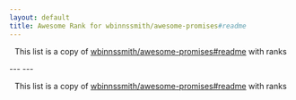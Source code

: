 ```yaml
---
layout: default
title: Awesome Rank for wbinnssmith/awesome-promises#readme
---
```


<p align="center">
	This list is a copy of <a href="https://github.com/wbinnssmith/awesome-promises#readme">wbinnssmith/awesome-promises#readme</a> with ranks
</p>
---
---
<p align="center">
	This list is a copy of <a href="https://github.com/wbinnssmith/awesome-promises#readme">wbinnssmith/awesome-promises#readme</a> with ranks
</p>
